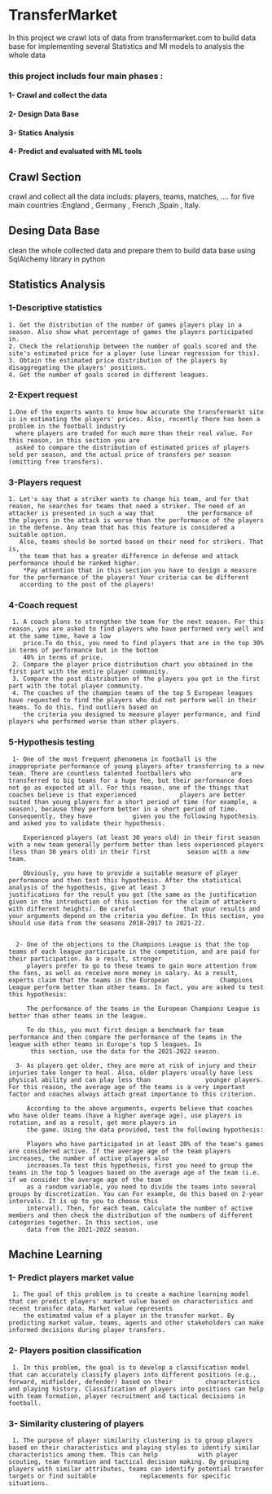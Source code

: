 # TransferMarket

In this project we crawl lots of data from transfermarket.com to build data base for implementing several Statistics and Ml models to analysis the whole data 

### this project includs four main phases : 
#### 1- Crawl and collect the data
#### 2- Design Data Base
#### 3- Statics Analysis
#### 4- Predict and evaluated with ML tools



## Crawl Section
crawl and collect all the data includs: players, teams, matches, .... for five main countries :England , Germany , French ,Spain , Italy.

## Desing Data Base
clean the whole collected data and prepare them to build data base using SqlAlchemy library in python 

## Statistics Analysis 
### 1-Descriptive statistics 
  
    1. Get the distribution of the number of games players play in a season. Also show what percentage of games the players participated in.
    2. Check the relationship between the number of goals scored and the site's estimated price for a player (use linear regression for this).
    3. Obtain the estimated price distribution of the players by disaggregating the players' positions.
    4. Get the number of goals scored in different leagues.

###  2-Expert request 
  
    1.One of the experts wants to know how accurate the transfermarkt site is in estimating the players' prices. Also, recently there has been a problem in the football industry 
      where players are traded for much more than their real value. For this reason, in this section you are     
      asked to compare the distribution of estimated prices of players sold per season, and the actual price of transfers per season (omitting free transfers).

###  3-Players request
  
    1. Let's say that a striker wants to change his team, and for that reason, he searches for teams that need a striker. The need of an attacker is presented in such a way that         the performance of the players in the attack is worse than the performance of the players in the defense. Any team that has this feature is considered a suitable option. 
       Also, teams should be sorted based on their need for strikers. That is, 
       the team that has a greater difference in defense and attack performance should be ranked higher.
        *Pay attention that in this section you have to design a measure for the performance of the players! Your criteria can be different       
       according to the post of the players!

###   4-Coach request 
   
     1. A coach plans to strengthen the team for the next season. For this reason, you are asked to find players who have performed very well and at the same time, have a low 
        price.To do this, you need to find players that are in the top 30% in terms of performance but in the bottom 
        40% in terms of price.
     2. Compare the player price distribution chart you obtained in the first part with the entire player community.
     3. Compare the post distribution of the players you got in the first part with the total player community.
     4. The coaches of the champion teams of the top 5 European leagues have requested to find the players who did not perform well in their teams. To do this, find outliers based on   
        the criteria you designed to measure player performance, and find players who performed worse than other players.


###  5-Hypothesis testing

     1- One of the most frequent phenomena in football is the inappropriate performance of young players after transferring to a new team. There are countless talented footballers who           are transferred to big teams for a huge fee, but their performance does not go as expected at all. For this reason, one of the things that coaches believe is that experienced            players are better suited than young players for a short period of time (for example, a season), because they perform better in a short period of time. Consequently, they have           given you the following hypothesis and asked you to validate their hypothesis.

        Experienced players (at least 30 years old) in their first season with a new team generally perform better than less experienced players (less than 30 years old) in their first          season with a new team.

        Obviously, you have to provide a suitable measure of player performance and then test this hypothesis. After the statistical analysis of the hypothesis, give at least 3                  justifications for the result you got (the same as the justification given in the introduction of this section for the claim of attackers with different heights). Be careful             that your results and your arguments depend on the criteria you define. In this section, you should use data from the seasons 2018-2017 to 2021-22.


      2- One of the objections to the Champions League is that the top teams of each league participate in the competition, and are paid for their participation. As a result, stronger 
         players prefer to go to these teams to gain more attention from the fans, as well as receive more money in salary. As a result, experts claim that the teams in the European              Champions League perform better than other teams. In fact, you are asked to test this hypothesis:

         The performance of the teams in the European Champions League is better than other teams in the league.

         To do this, you must first design a benchmark for team performance and then compare the performance of the teams in the league with other teams in Europe's top 5 leagues. In 
          this section, use the data for the 2021-2022 season.
        
      3- As players get older, they are more at risk of injury and their injuries take longer to heal. Also, older players usually have less physical ability and can play less than               younger players. For this reason, the average age of the teams is a very important factor and coaches always attach great importance to this criterion.

         According to the above arguments, experts believe that coaches who have older teams (have a higher average age), use players in rotation, and as a result, get more players in 
         the game. Using the data provided, test the following hypothesis:

         Players who have participated in at least 20% of the team's games are considered active. If the average age of the team players increases, the number of active players also 
         increases.To test this hypothesis, first you need to group the teams in the top 5 leagues based on the average age of the team (i.e. if we consider the average age of the team 
         as a random variable, you need to divide the teams into several groups by discretization. You can For example, do this based on 2-year intervals. It is up to you to choose this 
         interval). Then, for each team, calculate the number of active members and then check the distribution of the numbers of different categories together. In this section, use 
         data from the 2021-2022 season.


## Machine Learning 
 ### 1- Predict players market value
     1. The goal of this problem is to create a machine learning model that can predict players' market value based on characteristics and recent transfer data. Market value represents 
        the estimated value of a player in the transfer market. By predicting market value, teams, agents and other stakeholders can make informed decisions during player transfers.
 ### 2- Players position classification
     1. In this problem, the goal is to develop a classification model that can accurately classify players into different positions (e.g., forward, midfielder, defender) based on their         characteristics and playing history. Classification of players into positions can help with team formation, player recruitment and tactical decisions in football.
 ### 3- Similarity clustering of players
     1. The purpose of player similarity clustering is to group players based on their characteristics and playing styles to identify similar characteristics among them. This can help           with player scouting, team formation and tactical decision making. By grouping players with similar attributes, teams can identify potential transfer targets or find suitable            replacements for specific situations.
